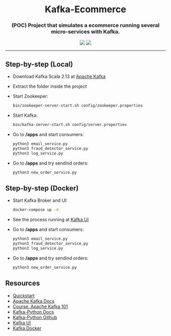 <h1 align="center">Kafka-Ecommerce</h1>
<h3 align="center">
(POC) Project that simulates a ecommerce running several micro-services with Kafka.
</h3>
<p align="center">
<img src = https://img.shields.io/badge/Apache-Kafka-blue>
<img src = https://img.shields.io/badge/Python3-Language%20-brightgreen>
</p>

---

## Step-by-step (Local)
- Download Kafka Scala 2.13 at [Apache Kafka](https://kafka.apache.org/downloads)

- Extract the folder inside the project

- Start Zookeeper:
  ```bash
  bin/zookeeper-server-start.sh config/zookeeper.properties
  ```

- Start Kafka:
  ```bash
  bin/kafka-server-start.sh config/server.properties
  ```
  
- Go to **/apps** and start consumers:
  ```bash
  python3 email_service.py
  python3 fraud_detector_service.py
  python3 log_service.py
  ```
- Go to **/apps** and try sendind orders:
  ```bash
  python3 new_order_service.py
  ```

## Step-by-step (Docker)
- Start Kafka Broker and UI:
  ```bash
  docker-compose up -d
  ```

- See the process running at [Kafka UI](http://localhost:8080)

- Go to **/apps** and start consumers:
  ```bash
  python3 email_service.py
  python3 fraud_detector_service.py
  python3 log_service.py
  ```
- Go to **/apps** and try sendind orders:
  ```bash
  python3 new_order_service.py
  ```


## Resources
- [Quickstart](https://kafka.apache.org/quickstart)
- [Apache Kafka Docs](https://kafka.apache.org/documentation/)
- [Course: Apache Kafka 101](https://developer.confluent.io/learn-kafka/apache-kafka/events/)
- [Kafka-Python Docs](https://kafka-python.readthedocs.io/en/master/)
- [Kafka-Python Github](https://github.com/dpkp/kafka-python)
- [Kafka UI](https://github.com/provectus/kafka-ui)
- [Kafka Docker](https://developer.confluent.io/quickstart/kafka-docker/)
